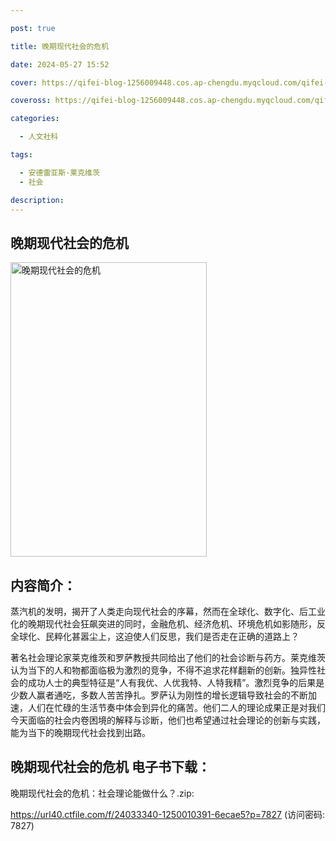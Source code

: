 ```yaml
---

post: true

title: 晚期现代社会的危机

date: 2024-05-27 15:52

cover: https://qifei-blog-1256009448.cos.ap-chengdu.myqcloud.com/qifei-blog/6600e7889f345e8d03a9bdd6.jpg

coveross: https://qifei-blog-1256009448.cos.ap-chengdu.myqcloud.com/qifei-blog/6600e7889f345e8d03a9bdd6.jpg

categories:

  - 人文社科

tags:

  - 安德雷亚斯·莱克维茨
  - 社会

description:
---
```


## 晚期现代社会的危机
<img alt="晚期现代社会的危机 " class="aligncenter loaded" data-was-processed="true" decoding="async" fetchpriority="high" height="471" src="https://qifei-blog-1256009448.cos.ap-chengdu.myqcloud.com/qifei-blog/6600e7889f345e8d03a9bdd6.jpg " style="cursor: zoom-in;" width="314"/>

## 内容简介：

蒸汽机的发明，揭开了人类走向现代社会的序幕，然而在全球化、数字化、后工业化的晚期现代社会狂飙突进的同时，金融危机、经济危机、环境危机如影随形，反全球化、民粹化甚嚣尘上，这迫使人们反思，我们是否走在正确的道路上？

著名社会理论家莱克维茨和罗萨教授共同给出了他们的社会诊断与药方。莱克维茨认为当下的人和物都面临极为激烈的竞争，不得不追求花样翻新的创新。独异性社会的成功人士的典型特征是“人有我优、人优我特、人特我精”。激烈竞争的后果是少数人赢者通吃，多数人苦苦挣扎。罗萨认为刚性的增长逻辑导致社会的不断加速，人们在忙碌的生活节奏中体会到异化的痛苦。他们二人的理论成果正是对我们今天面临的社会内卷困境的解释与诊断，他们也希望通过社会理论的创新与实践，能为当下的晚期现代社会找到出路。

## 晚期现代社会的危机 电子书下载：


晚期现代社会的危机：社会理论能做什么？.zip: 

https://url40.ctfile.com/f/24033340-1250010391-6ecae5?p=7827 (访问密码: 7827)
